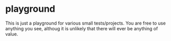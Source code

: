 # playground
This is just a playground for various small tests/projects.
You are free to use anything you see, althoug it is unlikely that there will ever be anything of value.